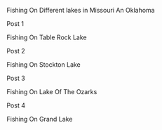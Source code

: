 Fishing On Different lakes in Missouri An Oklahoma



Post 1



Fishing On Table Rock Lake



Post 2



Fishing On Stockton Lake



Post 3



Fishing On Lake Of The Ozarks



Post 4



Fishing On Grand Lake

